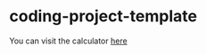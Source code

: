 # coding-project-template

You can visit the calculator [here](https://hctrgc.github.io/vftvk-Simple-Interest-Calculator/)
